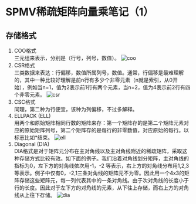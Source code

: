 # SPMV稀疏矩阵向量乘笔记（1）
## 存储格式
1. COO格式  
三元组来表示，分别是（行号，列号，数值）。 
![coo](/mymd/学习日记-spmv（1）/coo.png)
1. CSR格式  
三类数据来表达：行偏移，数值所属列号，数值。通常，行偏移是最难理解的，其中一种比较好理解是前n行有多少个非零元素（n就是索引，从0开始），例如当n=1，值为2表示前1行有两个元素，当n=2，值为4表示前2行有四个非零元素。 
![csr](/mymd/学习日记-spmv（1）/csr.png)
1. CSC格式  
同理，第二种为行便宜，该种为列偏移，不过多解释。
1. ELLPACK (ELL)  
用两个和原始矩阵相同行数的矩阵来存：第一个矩阵存的是第二个矩阵元素对应的原始矩阵列号，第二个矩阵存的是每行的非零数值，对应原始的每行。以标志比如*结束。
![ell](/mymd/学习日记-spmv（1）/ell.png)
1. Diagonal (DIA)  
DIA格式是对于矩阵元分布在主对角线以及主对角线附近的稀疏矩阵，采取这种存储方式比较有效。如下面的例子。我们沿着对角线划分矩阵，主对角线的指标为0，左下方的对角线依次用-1，-2 等表示，右上方的对角线分布用1,2,3等表示。例子中仅有0，-2,1三条对角线的矩阵元不为零。因此用一个4x3的矩阵存储这些矩阵元，每一列代表其中的一条对角线。由于次对角线的长度小于行的长度。因此对于左下方的对角线的元素，从下往上存储，而右上方的对角线从上往下存储。
![dia](/mymd/学习日记-spmv（1）/dia.png)